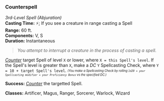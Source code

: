 ### Counterspell
*3rd-Level Spell (Abjuration)*  
**Casting Time:** ⚡; If you see a creature in range casting a Spell  
**Range:** 60 ft.  
**Components:** V, S  
**Duration:** Instantaneous  

> *You attempt to interrupt a creature in the process of casting a spell.*

*[Counter]* target Spell of level `X` or lower, where `X = this Spell's level`. If the Spell's level is greater than `X`, make a *DC* `Y` Spellcasting Check, where `Y = 10 + target Spell's level`. <sub><sup> *(You make a Spellcasting Check by rolling `1d20 + your Spellcasting modifier + your Proficiency Bonus` vs the specified DC.)* </sup></sub>

**Success:** *[Counter]* the targetted Spell.

**Classes:** Artificer, Magus, Ranger, Sorcerer, Warlock, Wizard

[Counter]: ../../Rules/Spellcasting/Countering%20A%20Spell.md
